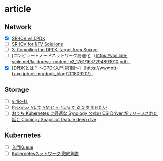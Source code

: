 # article
## Network
- [x] [SR-IOV vs DPDK](https://qiita.com/cchen/items/b9e88bdbd70239965a3e)
- [ ] [SR-IOV for NFV Solutions](https://cupdf.com/document/sr-iov-for-nfv-solutions-intel-7-sr-iov-for-nfv-solutions-practical-considerations.html?page=1)
- [ ] [3. Compiling the DPDK Target from Source](https://doc.dpdk.org/guides/linux_gsg/build_dpdk.html#compiling-and-installing-dpdk-system-wide)
- [ ] [コンピュートノードネットワーク高速化]（https://vos.line-scdn.net/landpress-content-v2_1761/1667294893910.pdf）
- [x] [DPDKとは？ ～DPDK入門 第1回～]（https://www.ntt-tx.co.jp/column/dpdk_blog/20180920/）

## Storage
- [ ] [virtio-fs](https://static.sched.com/hosted_files/kvmforum2019/ff/virtio-fs_%20A%20Shared%20File%20System%20for%20Virtual%20Machines.pdf)
- [ ] [Proxmox VE で VM に virtiofs で ZFS を見せたい](https://akam1o.hatenablog.jp/entry/2023/09/18/210153)
- [ ] [おうち Kubernetes に最適な Synology 公式の CSI Driver がリリースされた話と Cloning / Snapshot feature deep dive](https://amsy810.hateblo.jp/entry/2021/12/01/061430)

## Kubernetes
- [ ] [入門Kueue](https://gihyo.jp/article/2022/10/kubernetes-cloudnative-topics-03)
- [ ] [Kubernetesネットワーク 徹底解説](https://zenn.dev/taisho6339/books/fc6facfb640d242dc7ec/viewer/9187c6)
